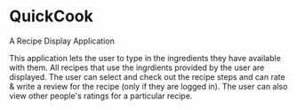 # QuickCook
A Recipe Display Application

This application lets the user to type in the ingredients they have available with them. 
All recipes that use the ingrdients provided by the user are displayed. 
The user can select and check out the recipe steps and can rate & write a review for the recipe (only if they are logged in).
The user can also view other people's ratings for a particular recipe. 
